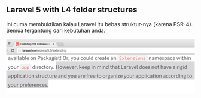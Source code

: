 ## Laravel 5 with L4 folder structures

Ini cuma membuktikan kalau Laravel itu bebas struktur-nya (karena PSR-4).
Semua tergantung dari kebutuhan anda.

![Free to Organize](free-to-organize.png)
